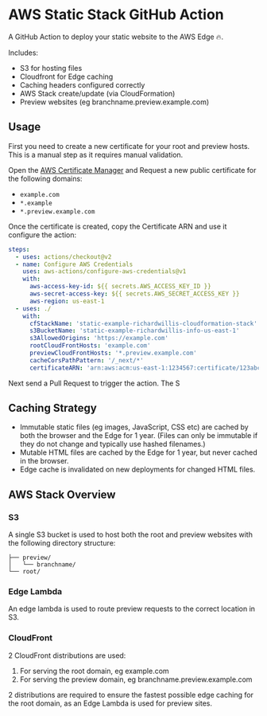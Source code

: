 # AWS Static Stack GitHub Action

A GitHub Action to deploy your static website to the AWS Edge 🔥.

Includes:

- S3 for hosting files
- Cloudfront for Edge caching
- Caching headers configured correctly
- AWS Stack create/update (via CloudFormation)
- Preview websites (eg branchname.preview.example.com)

## Usage

First you need to create a new certificate for your root and preview hosts. This is a manual step as it requires manual validation.

Open the [AWS Certificate Manager](https://console.aws.amazon.com/acm/home?region=us-east-1) and Request a new public certificate for the following domains:

- `example.com`
- `*.example`
- `*.preview.example.com`

Once the certificate is created, copy the Certificate ARN and use it configure the action:

```yaml
steps:
  - uses: actions/checkout@v2
  - name: Configure AWS Credentials
    uses: aws-actions/configure-aws-credentials@v1
    with:
      aws-access-key-id: ${{ secrets.AWS_ACCESS_KEY_ID }}
      aws-secret-access-key: ${{ secrets.AWS_SECRET_ACCESS_KEY }}
      aws-region: us-east-1
  - uses: ./
    with:
      cfStackName: 'static-example-richardwillis-cloudformation-stack'
      s3BucketName: 'static-example-richardwillis-info-us-east-1'
      s3AllowedOrigins: 'https://example.com'
      rootCloudFrontHosts: 'example.com'
      previewCloudFrontHosts: '*.preview.example.com'
      cacheCorsPathPattern: '/_next/*'
      certificateARN: 'arn:aws:acm:us-east-1:1234567:certificate/123abc-123abc-1234-5678-abcdef'
```

Next send a Pull Request to trigger the action. The S

## Caching Strategy

- Immutable static files (eg images, JavaScript, CSS etc) are cached by both the browser and the Edge for 1 year. (Files can only be immutable if they do not change and typically use hashed filenames.)
- Mutable HTML files are cached by the Edge for 1 year, but never cached in the browser.
- Edge cache is invalidated on new deployments for changed HTML files.

## AWS Stack Overview

### S3

A single S3 bucket is used to host both the root and preview websites with the following directory structure:

```console
├── preview/
│   └── branchname/
└── root/
```

### Edge Lambda

An edge lambda is used to route preview requests to the correct location in S3.

### CloudFront

2 CloudFront distributions are used:

1. For serving the root domain, eg example.com
2. For serving the preview domain, eg branchname.preview.example.com

2 distributions are required to ensure the fastest possible edge caching for the root domain, as an Edge Lambda is used for preview sites.
